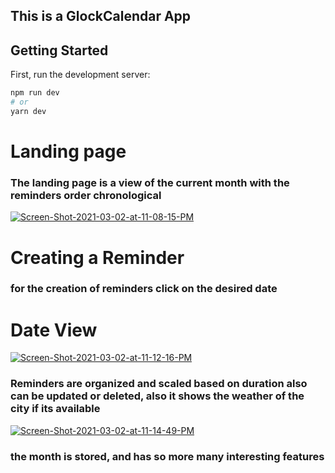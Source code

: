 ## This is a GlockCalendar App

## Getting Started

First, run the development server:

```bash
npm run dev
# or
yarn dev
```

# Landing page

### The landing page is a view of the current month with the reminders order chronological

<a href="https://ibb.co/W2VXyX7"><img src="https://i.ibb.co/HHhyzyR/Screen-Shot-2021-03-02-at-11-08-15-PM.png" alt="Screen-Shot-2021-03-02-at-11-08-15-PM"></a>

# Creating a Reminder

### for the creation of reminders click on the desired date

# Date View

<a href="https://ibb.co/xgTNTXF"><img src="https://i.ibb.co/vdnSnVX/Screen-Shot-2021-03-02-at-11-12-16-PM.png" alt="Screen-Shot-2021-03-02-at-11-12-16-PM" ></a>

### Reminders are organized and scaled based on duration also can be updated or deleted, also it shows the weather of the city if its available

<a href="https://ibb.co/cTq9g5d"><img src="https://i.ibb.co/h80N75v/Screen-Shot-2021-03-02-at-11-14-49-PM.png" alt="Screen-Shot-2021-03-02-at-11-14-49-PM" ></a>

### the month is stored, and has so more many interesting features

